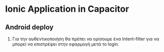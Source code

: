 # Ionic Application in Capacitor
## Android deploy
  1. Για την αυθεντικοποιήση θα πρέπει να ορίσουμε ένα Intent-filter για να μπορεί να επιστρέψει στην εφαρμογή μετά το
  login.
    